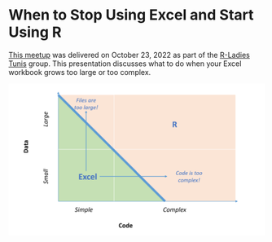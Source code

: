 # When to Stop Using Excel and Start Using R

[This meetup](https://www.meetup.com/rladies-tunis/events/283884144/?success=email_sent&success=mailinglist_sent) was delivered on October 23, 2022 as part of the [R-Ladies Tunis](https://www.facebook.com/groups/543775543004113) group. This presentation discusses what to do when your Excel workbook grows too large or too complex.

![](boundary.png)
